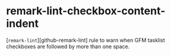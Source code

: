 # remark-lint-checkbox-content-indent


[`remark-lint`][github-remark-lint] rule to warn when GFM tasklist checkboxes are followed by
more than one space.